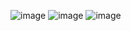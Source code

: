 ![image](https://github.com/gautamladhava/pdf-2/assets/109068997/4a7fa662-5631-4fff-878e-5b8cd27a037b)
![image](https://github.com/gautamladhava/pdf-2/assets/109068997/5e3b24e7-63cb-4bb8-8c07-16019bf2e0df)
![image](https://github.com/gautamladhava/pdf-2/assets/109068997/7ab9d495-43fc-4ff7-9031-fcf07aa98ede)

